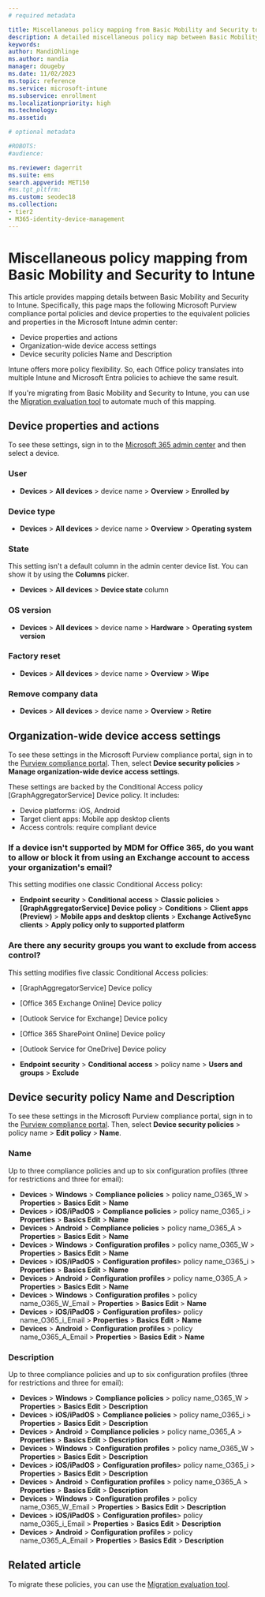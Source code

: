 ```yaml
---
# required metadata

title: Miscellaneous policy mapping from Basic Mobility and Security to Intune
description: A detailed miscellaneous policy map between Basic Mobility and Security access requirements and Intune.
keywords:
author: MandiOhlinge
ms.author: mandia
manager: dougeby
ms.date: 11/02/2023
ms.topic: reference
ms.service: microsoft-intune
ms.subservice: enrollment
ms.localizationpriority: high
ms.technology:
ms.assetid: 

# optional metadata

#ROBOTS:
#audience:

ms.reviewer: dagerrit
ms.suite: ems
search.appverid: MET150
#ms.tgt_pltfrm:
ms.custom: seodec18
ms.collection:
- tier2
- M365-identity-device-management
---
```


# Miscellaneous policy mapping from Basic Mobility and Security to Intune

This article provides mapping details between Basic Mobility and Security to Intune. Specifically, this page maps the following Microsoft Purview compliance portal policies and device properties to the equivalent policies and properties in the Microsoft Intune admin center:

- Device properties and actions
- Organization-wide device access settings
- Device security policies Name and Description

Intune offers more policy flexibility. So, each Office policy translates into multiple Intune and Microsoft Entra policies to achieve the same result.

If you're migrating from Basic Mobility and Security to Intune, you can use the [Migration evaluation tool](migrate-to-intune.md) to automate much of this mapping.

## Device properties and actions

To see these settings, sign in to the [Microsoft 365 admin center](https://portal.office.com/adminportal/home#/MifoDevices) and then select a device.

### User

- **Devices** > **All devices** > device name > **Overview** > **Enrolled by**

### Device type

- **Devices** > **All devices** > device name > **Overview** > **Operating system**

### State

This setting isn't a default column in the admin center device list. You can show it by using the **Columns** picker.

- **Devices** > **All devices** > **Device state** column

### OS version

- **Devices** > **All devices** > device name > **Hardware** > **Operating system version**

### Factory reset

- **Devices** > **All devices** > device name > **Overview** > **Wipe**

### Remove company data

- **Devices** > **All devices** > device name > **Overview** > **Retire**

## Organization-wide device access settings

To see these settings in the Microsoft Purview compliance portal, sign in to the [Purview compliance portal](https://protection.office.com/devicev2). Then, select **Device security policies** > **Manage organization-wide device access settings**.

These settings are backed by the Conditional Access policy [GraphAggregatorService] Device policy. It includes:

- Device platforms: iOS, Android
- Target client apps: Mobile app desktop clients
- Access controls: require compliant device

### If a device isn't supported by MDM for Office 365, do you want to allow or block it from using an Exchange account to access your organization's email?

This setting modifies one classic Conditional Access policy:

- **Endpoint security** > **Conditional access** > **Classic policies** > **[GraphAggregatorService] Device policy** > **Conditions** > **Client apps (Preview)** > **Mobile apps and desktop clients** > **Exchange ActiveSync clients** > **Apply policy only to supported platform**

### Are there any security groups you want to exclude from access control?

This setting modifies five classic Conditional Access policies:

- [GraphAggregatorService] Device policy
- [Office 365 Exchange Online] Device policy
- [Outlook Service for Exchange] Device policy
- [Office 365 SharePoint Online] Device policy
- [Outlook Service for OneDrive] Device policy

- **Endpoint security** > **Conditional access** > policy name > **Users and groups** > **Exclude**

## Device security policy Name and Description

To see these settings in the Microsoft Purview compliance portal, sign in to the [Purview compliance portal](https://protection.office.com/devicev2). Then, select **Device security policies** > policy name > **Edit policy** > **Name**.

### Name

Up to three compliance policies and up to six configuration profiles (three for restrictions and three for email):

- **Devices** > **Windows** > **Compliance policies** > policy name_O365_W > **Properties** >  **Basics Edit** > **Name**
- **Devices** > **iOS/iPadOS** > **Compliance policies** > policy name_O365_i > **Properties** > **Basics Edit** > **Name**
- **Devices** > **Android** > **Compliance policies** > policy name_O365_A > **Properties** > **Basics Edit** > **Name**
- **Devices** > **Windows** > **Configuration profiles** > policy name_O365_W > **Properties** >  **Basics Edit** > **Name**
- **Devices** > **iOS/iPadOS** > **Configuration profiles**> policy name_O365_i > **Properties** > **Basics Edit** > **Name**
- **Devices** > **Android** > **Configuration profiles** > policy name_O365_A > **Properties** > **Basics Edit** > **Name**
- **Devices** > **Windows** > **Configuration profiles** > policy name_O365_W_Email > **Properties** >  **Basics Edit** > **Name**
- **Devices** > **iOS/iPadOS** > **Configuration profiles**> policy name_O365_i_Email > **Properties** > **Basics Edit** > **Name**
- **Devices** > **Android** > **Configuration profiles** > policy name_O365_A_Email > **Properties** > **Basics Edit** > **Name**

### Description

Up to three compliance policies and up to six configuration profiles (three for restrictions and three for email):

- **Devices** > **Windows** > **Compliance policies** > policy name_O365_W > **Properties** >  **Basics Edit** > **Description**
- **Devices** > **iOS/iPadOS** > **Compliance policies** > policy name_O365_i > **Properties** > **Basics Edit** > **Description**
- **Devices** > **Android** > **Compliance policies** > policy name_O365_A > **Properties** > **Basics Edit** > **Description**
- **Devices** > **Windows** > **Configuration profiles** > policy name_O365_W > **Properties** >  **Basics Edit** > **Description**
- **Devices** > **iOS/iPadOS** > **Configuration profiles**> policy name_O365_i > **Properties** > **Basics Edit** > **Description**
- **Devices** > **Android** > **Configuration profiles** > policy name_O365_A > **Properties** > **Basics Edit** > **Description**
- **Devices** > **Windows** > **Configuration profiles** > policy name_O365_W_Email > **Properties** >  **Basics Edit** > **Description**
- **Devices** > **iOS/iPadOS** > **Configuration profiles**> policy name_O365_i_Email > **Properties** > **Basics Edit** > **Description**
- **Devices** > **Android** > **Configuration profiles** > policy name_O365_A_Email > **Properties** > **Basics Edit** > **Description**

## Related article

To migrate these policies, you can use the [Migration evaluation tool](migrate-to-intune.md).
